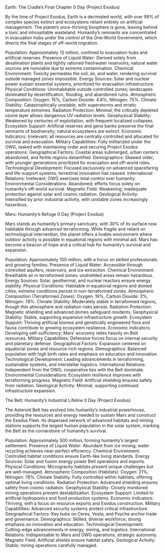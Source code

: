 Earth: The Cradle’s Final Chapter
0 Day (Project Exodus)

By the time of Project Exodus, Earth is a decimated world, with over 99% of complex species extinct and ecosystems reliant entirely on artificial management. The planet’s once-thriving biosphere is gone, leaving behind a toxic and inhospitable wasteland. Humanity’s remnants are concentrated in evacuation hubs under the control of the One-World Government, which directs the final stages of off-world migration.

Population: Approximately 13 million, confined to evacuation hubs and artificial reserves.
Presence of Liquid Water: Derived solely from desalination plants and tightly rationed freshwater reservoirs; natural water sources are nonviable due to extreme contamination.
Chemical Environment: Toxicity permeates the soil, air, and water, rendering survival outside managed zones impossible.
Energy Sources: Solar and nuclear power sustain essential systems, prioritized for evacuation infrastructure.
Physical Conditions: Uninhabitable outside controlled zones; landscapes dominated by desertification, flooding, and abandoned ruins.
Atmospheric Composition: Oxygen: 15%, Carbon Dioxide: 4.8%, Nitrogen: 75%.
Climate Stability: Catastrophically unstable, with superstorms and erratic temperature extremes.
Radiation Protection: Minimal; the critically depleted ozone layer allows dangerous UV radiation levels.
Geophysical Stability: Weakened by centuries of exploitation, with frequent localized collapses.
Ecosystem Support: Artificial reserves and gene banks preserve the final remnants of biodiversity; natural ecosystems are extinct.
Economic Indicators: Irrelevant; all resources are centrally controlled and allocated for survival and evacuation.
Military Capabilities: Fully militarized under the OWG, tasked with maintaining order and securing Project Exodus operations.
Geographical Factors: Coastal areas submerged, urban centers abandoned, and fertile regions desertified.
Demographics: Skewed older, with younger generations prioritized for evacuation and off-world roles.
Technological Development: Focused exclusively on advanced spacefaring and life-support systems; terrestrial innovation has ceased.
International Relations: Irrelevant; OWG exercises total control over humanity.
Environmental Considerations: Abandoned; efforts focus solely on humanity’s off-world survival.
Magnetic Field: Weakening; inadequate protection against solar and cosmic radiation.
Geological Activity: Intensified by prior industrial activity, with unstable zones increasingly hazardous.

Mars: Humanity’s Refuge
0 Day (Project Exodus)

Mars stands as humanity’s primary sanctuary, with 30% of its surface now habitable through advanced terraforming. While fragile and reliant on technological intervention, the planet offers a livable environment where outdoor activity is possible in equatorial regions with minimal aid. Mars has become a beacon of hope and a critical hub for humanity’s survival and expansion.

Population: Approximately 100 million, with a focus on skilled professionals and growing families.
Presence of Liquid Water: Accessible through controlled aquifers, reservoirs, and ice extraction.
Chemical Environment: Breathable air in terraformed zones; unshielded areas remain hazardous.
Energy Sources: Solar, geothermal, and nuclear reactors ensure energy stability.
Physical Conditions: Habitable in equatorial regions and domed cities; extreme conditions persist in non-terraformed zones.
Atmospheric Composition (Terraformed Zones): Oxygen: 19%, Carbon Dioxide: 3%, Nitrogen: 78%.
Climate Stability: Moderately stable in terraformed regions, though thin atmosphere and radiation risks persist.
Radiation Protection: Magnetic shielding and advanced domes safeguard residents.
Geophysical Stability: Stable, supporting expansive infrastructure growth.
Ecosystem Support: Thriving artificial biomes and genetically engineered flora and fauna contribute to growing ecosystem resilience.
Economic Indicators: Developing self-sufficiency; Mars’ economy relies heavily on Belt resources.
Military Capabilities: Defensive forces focus on internal security and planetary defense.
Geographical Factors: Expansion centered on equatorial zones and resource-rich regions.
Demographics: Balanced population with high birth rates and emphasis on education and innovation.
Technological Development: Leading advancements in terraforming, sustainable systems, and interstellar logistics.
International Relations: Independent from the OWG; cooperative ties with the Belt dominate.
Environmental Considerations: Ecosystem resilience improves with terraforming progress.
Magnetic Field: Artificial shielding ensures safety from radiation.
Geological Activity: Minimal, supporting continued infrastructure expansion.

The Belt: Humanity’s Industrial Lifeline
0 Day (Project Exodus)

The Asteroid Belt has evolved into humanity’s industrial powerhouse, providing the resources and energy needed to sustain Mars and construct the Exodus Fleet. Its dispersed network of advanced habitats and mining stations supports the largest human population in the solar system, marking the Belt as the cornerstone of humanity’s survival.

Population: Approximately 500 million, forming humanity’s largest settlement.
Presence of Liquid Water: Abundant from ice mining; water recycling achieves near-perfect efficiency.
Chemical Environment: Controlled habitat conditions ensure Earth-like living standards.
Energy Sources: Solar and fusion energy power Belt operations and exports.
Physical Conditions: Microgravity habitats present unique challenges but are well-managed.
Atmospheric Composition (Habitats): Oxygen: 21%, Nitrogen: 78%.
Climate Stability: Fully controlled within habitats, offering optimal living conditions.
Radiation Protection: Advanced shielding ensures safety from cosmic radiation.
Geophysical Stability: Closely monitored mining operations prevent destabilization.
Ecosystem Support: Limited to artificial hydroponics and food production systems.
Economic Indicators: Thriving, with a focus on resource exports and Exodus construction.
Military Capabilities: Advanced security systems protect critical infrastructure.
Geographical Factors: Key hubs on Ceres, Vesta, and Psyche anchor trade and governance.
Demographics: Skilled, diverse workforce; strong emphasis on innovation and education.
Technological Development: Cutting-edge advancements in energy, mining, and logistics.
International Relations: Indispensable to Mars and OWG operations; strategic autonomy.
Magnetic Field: Artificial shields ensure habitat safety.
Geological Activity: Stable; mining operations carefully managed.
